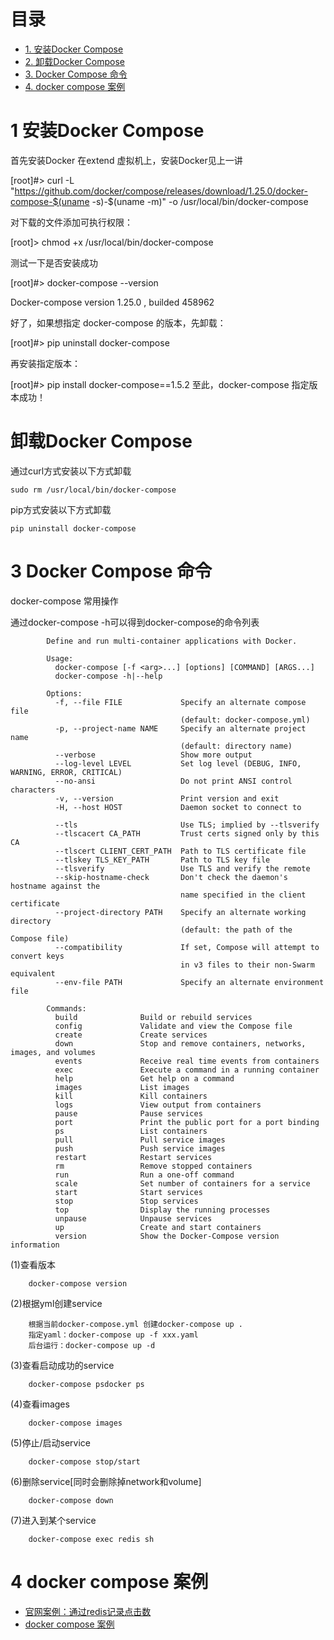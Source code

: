 
# 目录

* [1. 安装Docker Compose](#1-安装Docker-Compose)
* [2. 卸载Docker Compose](#2-卸载Docker-Compose)
* [3. Docker Compose 命令](#3-Docker-Compose-命令)
* [4. docker compose 案例](#4-docker-compose-案例)
# 1 安装Docker Compose

首先安装Docker 在extend 虚拟机上，安装Docker见上一讲

[root]#>  curl -L "https://github.com/docker/compose/releases/download/1.25.0/docker-compose-$(uname -s)-$(uname -m)" -o /usr/local/bin/docker-compose

对下载的文件添加可执行权限：

[root]> chmod +x /usr/local/bin/docker-compose

测试一下是否安装成功

[root]#> docker-compose --version

Docker-compose  version 1.25.0 , builded 458962



好了，如果想指定 docker-compose 的版本，先卸载：

[root]#> pip uninstall docker-compose

再安装指定版本：

[root]#> pip install docker-compose==1.5.2
至此，docker-compose 指定版本成功！

# 卸载Docker Compose

通过curl方式安装以下方式卸载
    
    sudo rm /usr/local/bin/docker-compose

pip方式安装以下方式卸载

    pip uninstall docker-compose


# 3 Docker Compose 命令

docker-compose 常用操作

通过docker-compose -h可以得到docker-compose的命令列表

            Define and run multi-container applications with Docker.

            Usage:
              docker-compose [-f <arg>...] [options] [COMMAND] [ARGS...]
              docker-compose -h|--help

            Options:
              -f, --file FILE             Specify an alternate compose file
                                          (default: docker-compose.yml)
              -p, --project-name NAME     Specify an alternate project name
                                          (default: directory name)
              --verbose                   Show more output
              --log-level LEVEL           Set log level (DEBUG, INFO, WARNING, ERROR, CRITICAL)
              --no-ansi                   Do not print ANSI control characters
              -v, --version               Print version and exit
              -H, --host HOST             Daemon socket to connect to

              --tls                       Use TLS; implied by --tlsverify
              --tlscacert CA_PATH         Trust certs signed only by this CA
              --tlscert CLIENT_CERT_PATH  Path to TLS certificate file
              --tlskey TLS_KEY_PATH       Path to TLS key file
              --tlsverify                 Use TLS and verify the remote
              --skip-hostname-check       Don't check the daemon's hostname against the
                                          name specified in the client certificate
              --project-directory PATH    Specify an alternate working directory
                                          (default: the path of the Compose file)
              --compatibility             If set, Compose will attempt to convert keys
                                          in v3 files to their non-Swarm equivalent
              --env-file PATH             Specify an alternate environment file

            Commands:
              build              Build or rebuild services
              config             Validate and view the Compose file
              create             Create services
              down               Stop and remove containers, networks, images, and volumes
              events             Receive real time events from containers
              exec               Execute a command in a running container
              help               Get help on a command
              images             List images
              kill               Kill containers
              logs               View output from containers
              pause              Pause services
              port               Print the public port for a port binding
              ps                 List containers
              pull               Pull service images
              push               Push service images
              restart            Restart services
              rm                 Remove stopped containers
              run                Run a one-off command
              scale              Set number of containers for a service
              start              Start services
              stop               Stop services
              top                Display the running processes
              unpause            Unpause services
              up                 Create and start containers
              version            Show the Docker-Compose version information


(1)查看版本
   
        docker-compose version

(2)根据yml创建service

        根据当前docker-compose.yml 创建​docker-compose up .
        ​指定yaml：docker-compose up -f xxx.yaml
        后台运行：docker-compose up -d

(3)查看启动成功的service

        docker-compose psdocker ps

(4)查看images

        docker-compose images

(5)停止/启动service

        docker-compose stop/start

(6)删除service[同时会删除掉network和volume]

        docker-compose down

(7)进入到某个service

        docker-compose exec redis sh


# 4 docker compose 案例

* [官网案例：通过redis记录点击数 ](https://docs.docker.com/compose/gettingstarted/)
* [docker compose 案例](https://www.kancloud.cn/pm1028/kubenetes/1767448)
